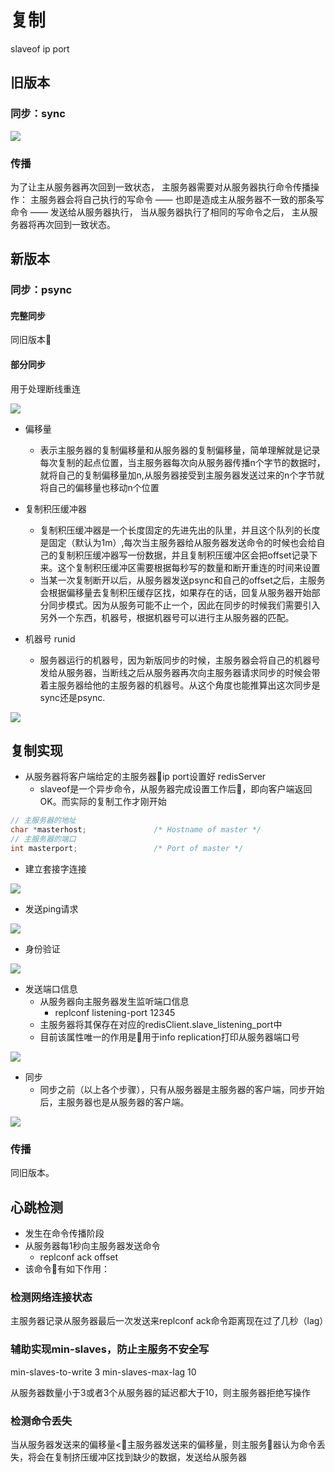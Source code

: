 # 复制
slaveof ip port
## 旧版本

### 同步：sync

![](./images/sync.jpg)
### 传播

为了让主从服务器再次回到一致状态， 主服务器需要对从服务器执行命令传播操作： 主服务器会将自己执行的写命令 —— 也即是造成主从服务器不一致的那条写命令 —— 发送给从服务器执行， 当从服务器执行了相同的写命令之后， 主从服务器将再次回到一致状态。

## 新版本
### 同步：psync
#### 完整同步
同旧版本
#### 部分同步
用于处理断线重连

![](./images/psync.jpg)
* 偏移量
    * 表示主服务器的复制偏移量和从服务器的复制偏移量，简单理解就是记录每次复制的起点位置，当主服务器每次向从服务器传播n个字节的数据时，就将自己的复制偏移量加n,从服务器接受到主服务器发送过来的n个字节就将自己的偏移量也移动n个位置

* 复制积压缓冲器
    * 复制积压缓冲器是一个长度固定的先进先出的队里，并且这个队列的长度是固定（默认为1m）,每次当主服务器给从服务器发送命令的时候也会给自己的复制积压缓冲器写一份数据，并且复制积压缓冲区会把offset记录下来。这个复制积压缓冲区需要根据每秒写的数量和断开重连的时间来设置 
    * 当某一次复制断开以后，从服务器发送psync和自己的offset之后，主服务会根据偏移量去复制积压缓存区找，如果存在的话，回复从服务器开始部分同步模式。因为从服务可能不止一个，因此在同步的时候我们需要引入另外一个东西，机器号，根据机器号可以进行主从服务器的匹配。
* 机器号 runid
    * 服务器运行的机器号，因为新版同步的时候，主服务器会将自己的机器号发给从服务器，当断线之后从服务器再次向主服务器请求同步的时候会带着主服务器给他的主服务器的机器号。从这个角度也能推算出这次同步是sync还是psync.

![](./images/psync2.jpg)

## 复制实现
* 从服务器将客户端给定的主服务器ip port设置好
redisServer
    * slaveof是一个异步命令，从服务器完成设置工作后，即向客户端返回OK。而实际的复制工作才刚开始

```c
// 主服务器的地址
char *masterhost;               /* Hostname of master */
// 主服务器的端口
int masterport;                 /* Port of master */
```

* 建立套接字连接

![](./images/connect.jpg)

* 发送ping请求

![](./images/ping.jpg)


* 身份验证

![](./images/auth.jpg)

* 发送端口信息
    * 从服务器向主服务器发生监听端口信息
        * replconf listening-port 12345
    * 主服务器将其保存在对应的redisClient.slave_listening_port中
    * 目前该属性唯一的作用是用于info replication打印从服务器端口号

![](./images/replconf.jpg)

* 同步
    * 同步之前（以上各个步骤），只有从服务器是主服务器的客户端，同步开始后，主服务器也是从服务器的客户端。

![](./images/psync3.jpg)

### 传播
同旧版本。

## 心跳检测
* 发生在命令传播阶段
* 从服务器每1秒向主服务器发送命令
    * replconf ack offset
* 该命令有如下作用：

### 检测网络连接状态

主服务器记录从服务器最后一次发送来replconf ack命令距离现在过了几秒（lag）

### 辅助实现min-slaves，防止主服务不安全写

min-slaves-to-write 3
min-slaves-max-lag 10

从服务器数量小于3或者3个从服务器的延迟都大于10，则主服务器拒绝写操作

### 检测命令丢失

当从服务器发送来的偏移量<主服务器发送来的偏移量，则主服务器认为命令丢失，将会在复制挤压缓冲区找到缺少的数据，发送给从服务器